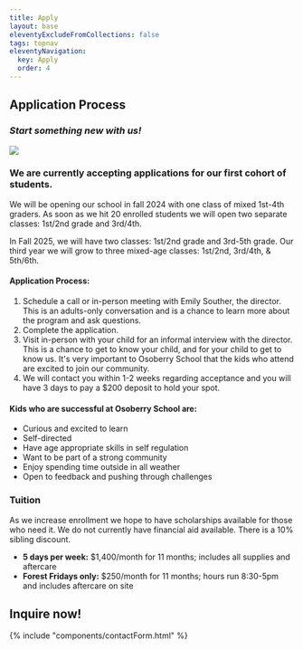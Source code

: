 ```yaml
---
title: Apply
layout: base
eleventyExcludeFromCollections: false
tags: topnav
eleventyNavigation:
  key: Apply
  order: 4
---
```

## Application Process

### *Start something new with us!*

![](/assets/uploads/dice.jpg)

### We are currently accepting applications for our first cohort of students.

We will be opening our school in fall 2024 with one class of mixed 1st-4th graders. As soon as we hit 20 enrolled students we will open two separate classes: 1st/2nd grade and 3rd/4th. 

In Fall 2025, we will have two classes: 1st/2nd grade and 3rd-5th grade. Our third year we will grow to three mixed-age classes: 1st/2nd, 3rd/4th, & 5th/6th.

#### Application Process:

1. Schedule a call or in-person meeting with Emily Souther, the director. This is an adults-only conversation and is a chance to learn more about the program and ask questions.
2. Complete the application.
3. Visit in-person with your child for an informal interview with the director. This is a chance to get to know your child, and for your child to get to know us. It's very important to Osoberry School that the kids who attend are excited to join our community.
4. We will contact you within 1-2 weeks regarding acceptance and you will have 3 days to pay a $200 deposit to hold your spot.

#### Kids who are successful at Osoberry School are:

* Curious and excited to learn
* Self-directed 
* Have age appropriate skills in self regulation 
* Want to be part of a strong community
* Enjoy spending time outside in all weather
* Open to feedback and pushing through challenges

### Tuition

As we increase enrollment we hope to have scholarships available for those who need it. We do not currently have financial aid available. There is a 10% sibling discount.

* **5 days per week:** $1,400/month for 11 months; includes all supplies and aftercare
* **Forest Fridays only:** $250/month for 11 months; hours run 8:30-5pm and includes aftercare on site

## Inquire now!

{% include "components/contactForm.html" %}
